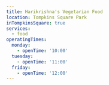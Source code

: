 ```yaml
---
title: Harikrishna's Vegetarian Food
location: Tompkins Square Park
inTompkinsSquare: true
services:
  - food
operatingTimes:
  monday:
    - openTime: '10:00'
  tuesday:
    - openTime: '11:00'
  friday:
    - openTime: '12:00'
---
```

